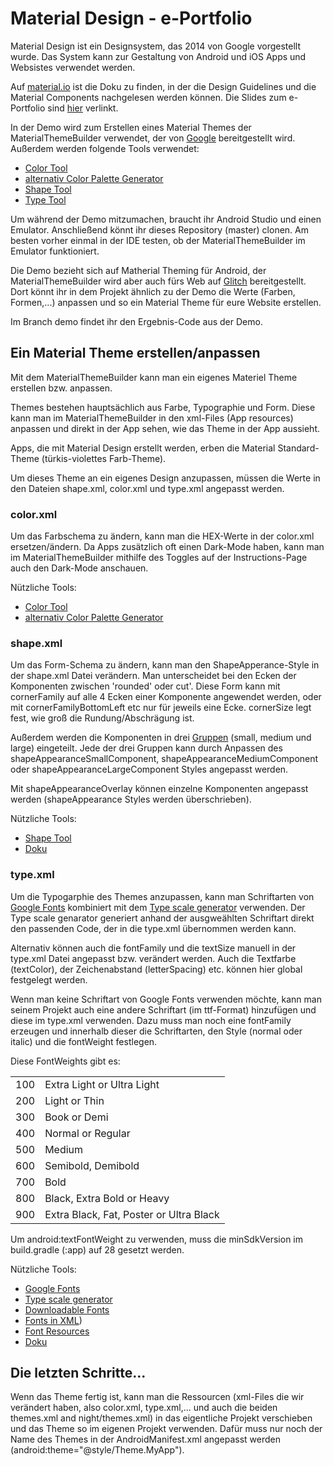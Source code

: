 # Material Design - e-Portfolio
Material Design ist ein Designsystem, das 2014 von Google vorgestellt wurde.
Das System kann zur Gestaltung von Android und iOS Apps und Websistes verwendet werden.

Auf [material.io](https://material.io) ist die Doku zu finden, in der die Design Guidelines und die Material Components nachgelesen werden können.
Die Slides zum e-Portfolio sind [hier](https://github.com/vn-vanessa/ePortfolio_MaterialDesign/blob/7dceb138009013af450e6e2de01788e8d35f5194/e-portfolio%20Material%20Design.pdf) verlinkt.

In der Demo wird zum Erstellen eines Material Themes der MaterialThemeBuilder verwendet, der von
[Google](https://github.com/material-components) bereitgestellt wird.
Außerdem werden folgende Tools verwendet:
- [Color Tool](https://material.io/resources/color/#!/?view.left=0&view.right=0)
- [alternativ Color Palette Generator](https://material.io/design/color/the-color-system.html#tools-for-picking-colors)
- [Shape Tool](https://material.io/design/shape/about-shape.html#shape-customization-tool)
- [Type Tool](https://material.io/design/typography/the-type-system.html?utm_source=Medium&utm_campaign=TE-post#type-scale)

Um während der Demo mitzumachen, braucht ihr Android Studio und einen Emulator. Anschließend könnt ihr dieses Repository (master) clonen.
Am besten vorher einmal in der IDE testen, ob der MaterialThemeBuilder im Emulator funktioniert.

Die Demo bezieht sich auf Matherial Theming für Android, der MaterialThemeBuilder wird aber auch fürs Web auf
[Glitch](https://glitch.com/~material-theme-builder) bereitgestellt.
Dort könnt ihr in dem Projekt ähnlich zu der Demo die Werte (Farben, Formen,...) anpassen und so ein Material Theme für eure Website erstellen.

Im Branch demo findet ihr den Ergebnis-Code aus der Demo.

## Ein Material Theme erstellen/anpassen
Mit dem MaterialThemeBuilder kann man ein eigenes Materiel Theme erstellen bzw. anpassen.

Themes bestehen hauptsächlich aus Farbe, Typographie und Form.
Diese kann man im MaterialThemeBuilder in den xml-Files (App resources) anpassen und direkt in der App sehen, wie das Theme in der App aussieht.

Apps, die mit Material Design erstellt werden, erben die Material Standard-Theme (türkis-violettes Farb-Theme).

Um dieses Theme an ein eigenes Design anzupassen, müssen die Werte in den Dateien shape.xml, color.xml und type.xml angepasst werden.

### color.xml
Um das Farbschema zu ändern, kann man die HEX-Werte in der color.xml ersetzen/ändern.
Da Apps zusätzlich oft einen Dark-Mode haben, kann man im MaterialThemeBuilder mithilfe des Toggles auf der Instructions-Page auch den Dark-Mode anschauen.

Nützliche Tools:
- [Color Tool](https://material.io/resources/color/#!/?view.left=0&view.right=0)
- [alternativ Color Palette Generator](https://material.io/design/color/the-color-system.html#tools-for-picking-colors)

### shape.xml
Um das Form-Schema zu ändern, kann man den ShapeApperance-Style in der shape.xml Datei verändern.
Man unterscheidet bei den Ecken der Komponenten zwischen 'rounded' oder cut'.
Diese Form kann mit cornerFamily auf alle 4 Ecken einer Komponente angewendet werden, oder mit cornerFamilyBottomLeft etc nur für jeweils eine Ecke.
cornerSize legt fest, wie groß die Rundung/Abschrägung ist.

Außerdem werden die Komponenten in drei [Gruppen](https://material.io/design/shape/applying-shape-to-ui.html#shape-scheme) (small, medium und large) eingeteilt.
Jede der drei Gruppen kann durch Anpassen des shapeAppearanceSmallComponent, shapeAppearanceMediumComponent oder shapeAppearanceLargeComponent
Styles angepasst werden.

Mit shapeAppearanceOverlay können einzelne Komponenten angepasst werden (shapeAppearance Styles werden überschrieben).

Nützliche Tools:
- [Shape Tool](https://material.io/design/shape/about-shape.html#shape-customization-tool)
- [Doku](https://material.io/develop/android/theming/shape)

### type.xml
Um die Typogarphie des Themes anzupassen, kann man Schriftarten von [Google Fonts](https://fonts.google.com/) kombiniert mit dem
[Type scale generator](https://material.io/design/typography/the-type-system.html?utm_source=Medium&utm_campaign=TE-post#type-scale) verwenden.
Der Type scale genarator generiert anhand der ausgweählten Schriftart direkt den passenden Code, der in die type.xml übernommen werden kann.

Alternativ können auch die fontFamily und die textSize manuell in der type.xml Datei angepasst bzw. verändert werden.
Auch die Textfarbe (textColor), der Zeichenabstand (letterSpacing) etc. können hier global festgelegt werden.

Wenn man keine Schriftart von Google Fonts verwenden möchte, kann man seinem Projekt auch eine andere Schriftart (im ttf-Format)
hinzufügen und diese im type.xml verwenden.
Dazu muss man noch eine fontFamily erzeugen und innerhalb dieser die Schriftarten, den Style (normal oder italic) und die fontWeight festlegen.

Diese FontWeights gibt es:

| | |
| -------- | -------- |
| 100   | Extra Light or Ultra Light   |
| 200   | Light or Thin   |
| 300   | Book or Demi    |
| 400   | Normal or Regular   |
| 500   | Medium   |
| 600   | Semibold, Demibold    |
| 700   | Bold   |
| 800   | Black, Extra Bold or Heavy   |
| 900   | Extra Black, Fat, Poster or Ultra Black    |

Um android:textFontWeight zu verwenden, muss die minSdkVersion im build.gradle (:app) auf 28 gesetzt werden.

Nützliche Tools:
- [Google Fonts](https://fonts.google.com/)
- [Type scale generator](https://material.io/design/typography/the-type-system.html?utm_source=Medium&utm_campaign=TE-post#type-scale)
- [Downloadable Fonts](https://developer.android.com/guide/topics/ui/look-and-feel/downloadable-fonts)
- [Fonts in XML](https://developer.android.com/guide/topics/ui/look-and-feel/fonts-in-xml))
- [Font Resources](https://developer.android.com/guide/topics/resources/font-resource)
- [Doku](https://material.io/develop/android/theming/typography)

## Die letzten Schritte...
Wenn das Theme fertig ist, kann man die Ressourcen (xml-Files die wir verändert haben, also color.xml, type.xml,... und auch die beiden themes.xml and night/themes.xml)
in das eigentliche Projekt verschieben und das Theme so im eigenen Projekt verwenden.
Dafür muss nur noch der Name des Themes in der AndroidManifest.xml angepasst werden (android:theme="@style/Theme.MyApp").
